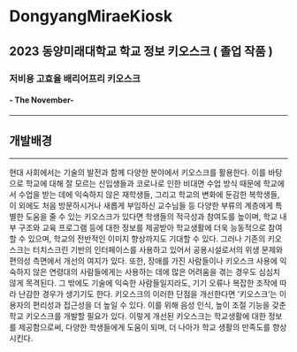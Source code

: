 # DongyangMiraeKiosk
## 2023 동양미래대학교 학교 정보 키오스크 ( 졸업 작품 )

### 저비용 고효율 배리어프리 키오스크
#### - The November-
-------------------------------------------------------------------
## 개발배경
-------------------------------------------------------------------
현대 사회에서는 기술의 발전과 함께 다양한 분야에서 키오스크를 활용한다. 이를 바탕으로 학교에 대해 잘 모르는 신입생들과 코로나로 인한 비대면 수업 방식 때문에 학교에서 수업을 받는 데에 익숙하지 않은 재학생들, 그리고 학교의 변화에 둔감한 복학생들, 이 외에도 처음 방문하시거나 새롭게 부임하신 교수님들 등 다양한 부류의 계층에게 특별한 도움을 줄 수 있는 키오스크가 있다면 학생들의 적극성과 참여도를 높이며, 학교 내부 구조와 교육 프로그램 등에 대한 정보를 제공받아 학교생활에 더욱 능동적으로 참여할 수 있으며, 학교의 전반적인 이미지 향상까지도 기대할 수 있다. 
 그러나 기존의 키오스크는 터치스크린 기반의 인터페이스를 사용하고 있어서 공용시설로서의 위생 문제와 편의성 측면에서 개선의 여지가 있다. 또한, 장애를 가진 사람들이나 키오스크 사용에 익숙하지 않은 연령대의 사람들에게는 사용하는 데에 많은 어려움을 겪는 경우도 심심치 않게 목격된다. 그 밖에도 기술에 익숙한 사람들일지라도, 기기 오류나 복잡한 조작에 따라 난감한 경우가 생기기도 한다. 
키오스크의 이러한 단점을 개선한다면 ‘키오스크’는 이용자의 편리성과 접근성을 더 높일 수 있다. 이를 위해 음성 인식, 높이 조절 기능을 갖춘 학교 키오스크를 개발할 필요가 있다. 
이렇게 개선된 키오스크는 학교생활에 대한 정보를 제공함으로써, 다양한 학생들에게 도움이 되며, 더 나아가 학교 생활의 만족도를 향상시킨다.

